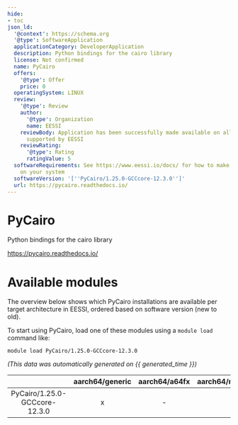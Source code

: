 ```yaml
---
hide:
- toc
json_ld:
  '@context': https://schema.org
  '@type': SoftwareApplication
  applicationCategory: DeveloperApplication
  description: Python bindings for the cairo library
  license: Not confirmed
  name: PyCairo
  offers:
    '@type': Offer
    price: 0
  operatingSystem: LINUX
  review:
    '@type': Review
    author:
      '@type': Organization
      name: EESSI
    reviewBody: Application has been successfully made available on all architectures
      supported by EESSI
    reviewRating:
      '@type': Rating
      ratingValue: 5
  softwareRequirements: See https://www.eessi.io/docs/ for how to make EESSI available
    on your system
  softwareVersion: '[''PyCairo/1.25.0-GCCcore-12.3.0'']'
  url: https://pycairo.readthedocs.io/
---
```


PyCairo
=======


Python bindings for the cairo library

https://pycairo.readthedocs.io/
# Available modules


The overview below shows which PyCairo installations are available per target architecture in EESSI, ordered based on software version (new to old).

To start using PyCairo, load one of these modules using a `module load` command like:

```shell
module load PyCairo/1.25.0-GCCcore-12.3.0
```

*(This data was automatically generated on {{ generated_time }})*

| |aarch64/generic|aarch64/a64fx|aarch64/neoverse_n1|aarch64/neoverse_v1|aarch64/nvidia/grace|x86_64/generic|x86_64/amd/zen2|x86_64/amd/zen3|x86_64/amd/zen4|x86_64/intel/cascadelake|x86_64/intel/haswell|x86_64/intel/icelake|x86_64/intel/sapphirerapids|x86_64/intel/skylake_avx512|
| :---: | :---: | :---: | :---: | :---: | :---: | :---: | :---: | :---: | :---: | :---: | :---: | :---: | :---: | :---: |
|PyCairo/1.25.0-GCCcore-12.3.0|x|-|x|x|x|x|x|x|x|x|x|x|x|x|
